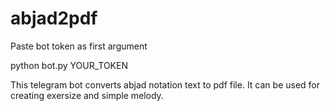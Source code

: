 # abjad2pdf

Paste bot token as first argument 

python bot.py YOUR_TOKEN

This telegram bot converts abjad notation text to pdf file. 
It can be used for creating exersize and simple melody. 
